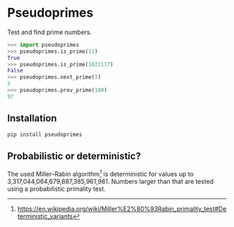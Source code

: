 # Pseudoprimes

Test and find prime numbers.

```python
>>> import pseudoprimes
>>> pseudoprimes.is_prime(11)
True
>>> pseudoprimes.is_prime(1022117)
False
>>> pseudoprimes.next_prime(3)
5
>>> pseudoprimes.prev_prime(100)
97
```

## Installation

```bash
pip install pseudoprimes
```

## Probabilistic or deterministic?

The used Miller–Rabin algorithm[^1] is deterministic for values up to 3,317,044,064,679,887,385,961,981. Numbers larger than that are tested using a probabilistic primality test.

[^1]: https://en.wikipedia.org/wiki/Miller%E2%80%93Rabin_primality_test#Deterministic_variants
